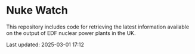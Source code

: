 # Nuke Watch

This repository includes code for retrieving the latest information available on the output of EDF nuclear power plants in the UK.

Last updated: 2025-03-01 17:12